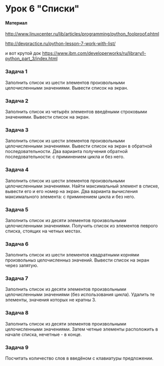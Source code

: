# Урок 6 "Списки"

#### Материал

http://www.linuxcenter.ru/lib/articles/programming/python_foolproof.phtml

http://devpractice.ru/python-lesson-7-work-with-list/

и вот крутой док https://www.ibm.com/developerworks/ru/library/l-python_part_3/index.html

### Задача 1
Заполнить список из шести элементов произвольными целочисленными значениями. Вывести список на экран.

### Задача 2
Заполнить список из четырёх элементов введёными строковыми значениями. Вывести список на экран.

### Задача 3
Заполнить список из шести элементов произвольными целочисленными значениями. Вывести список на экран в обратной последовательности. Два варианта получения обратной последовательности: с приминением цикла и без него.

### Задача 4
Заполнить список из шести элементов произвольными целочисленными значениями. Найти максимальный элемент в списке, вывести его и его номер на экран. Два варианта вычисления максимального элемента: с приминением цикла и без него.

### Задача 5
Заполнить список из десяти элементов произвольными целочисленными значениями. Получить список из элементов певрого списка, стоящих на четных местах.

### Задача 6
Заполнить список из шести элементов квадратными корнями произвольныз целочисленныз значений. Вывести список на экран через запятую.

### Задача 7
Заполнить список из десяти элементов произвольными целочисленными значениями (без использования цикла). Удалить те элементы, значения которых не кратны 3.

### Задача 8
Заполнить список из десяти элементов произвольными целочисленными значениями. Затем четные элементы расположить в начале списка, нечетные - в конце.

### Задача 9
Посчитать количество слов в введёном с клавиатуры предложении.